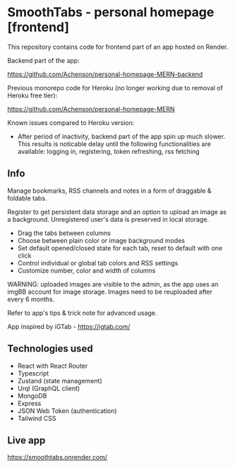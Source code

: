 # SmoothTabs - personal homepage [frontend]

This repository contains code for frontend part of an app hosted on Render. 

Backend part of the app:

https://github.com/Achenson/personal-homepage-MERN-backend

Previous monorepo code for Heroku (no longer working due to removal of Heroku free tier):

https://github.com/Achenson/personal-homepage-MERN

Known issues compared to Heroku version:

- After period of inactivity, backend part of the app spin up much slower. This results is noticable delay until the following functionalities are available: logging in, registering, token refreshing, rss fetching 

## Info

Manage bookmarks, RSS channels and notes in a form of draggable & foldable tabs.

Register to get persistent data storage and an option to upload an image as a background. Unregistered user's data is preserved in local storage.

- Drag the tabs between columns
- Choose between plain color or image background modes
- Set default opened/closed state for each tab, reset to default with one click
- Control individual or global tab colors and RSS settings
- Customize number, color and width of columns

WARNING: uploaded images are visible to the admin, as the app uses an imgBB account for image storage. Images need to be reuploaded after every 6 months.

Refer to app's tips & trick note for advanced usage.

App inspired by iGTab - https://igtab.com/

## Technologies used

- React with React Router
- Typescript
- Zustand (state management)
- Urql (GraphQL client)
- MongoDB 
- Express
- JSON Web Token (authentication)
- Tailwind CSS

## Live app

https://smoothtabs.onrender.com/
